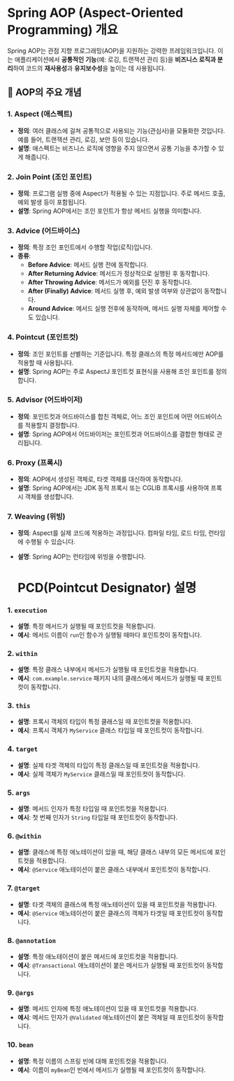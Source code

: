 # Spring AOP (Aspect-Oriented Programming) 개요

Spring AOP는 관점 지향 프로그래밍(AOP)을 지원하는 강력한 프레임워크입니다. 이는 애플리케이션에서 **공통적인 기능**(예: 로깅, 트랜잭션 관리 등)을 **비즈니스 로직과 분리**하여 코드의 **재사용성**과 **유지보수성**을 높이는 데 사용됩니다.

## 🌟 AOP의 주요 개념

### 1. Aspect (애스펙트)
- **정의**: 여러 클래스에 걸쳐 공통적으로 사용되는 기능(관심사)을 모듈화한 것입니다. 예를 들어, 트랜잭션 관리, 로깅, 보안 등이 있습니다.
- **설명**: 애스펙트는 비즈니스 로직에 영향을 주지 않으면서 공통 기능을 추가할 수 있게 해줍니다.

### 2. Join Point (조인 포인트)
- **정의**: 프로그램 실행 중에 Aspect가 적용될 수 있는 지점입니다. 주로 메서드 호출, 예외 발생 등이 포함됩니다.
- **설명**: Spring AOP에서는 조인 포인트가 항상 메서드 실행을 의미합니다.

### 3. Advice (어드바이스)
- **정의**: 특정 조인 포인트에서 수행할 작업(로직)입니다.
- **종류**:
  - **Before Advice**: 메서드 실행 전에 동작합니다.
  - **After Returning Advice**: 메서드가 정상적으로 실행된 후 동작합니다.
  - **After Throwing Advice**: 메서드가 예외를 던진 후 동작합니다.
  - **After (Finally) Advice**: 메서드 실행 후, 예외 발생 여부와 상관없이 동작합니다.
  - **Around Advice**: 메서드 실행 전후에 동작하며, 메서드 실행 자체를 제어할 수도 있습니다.

### 4. Pointcut (포인트컷)
- **정의**: 조인 포인트를 선별하는 기준입니다. 특정 클래스의 특정 메서드에만 AOP를 적용할 때 사용됩니다.
- **설명**: Spring AOP는 주로 AspectJ 포인트컷 표현식을 사용해 조인 포인트를 정의합니다.

### 5. Advisor (어드바이저)
- **정의**: 포인트컷과 어드바이스를 합친 객체로, 어느 조인 포인트에 어떤 어드바이스를 적용할지 결정합니다.
- **설명**: Spring AOP에서 어드바이저는 포인트컷과 어드바이스를 결합한 형태로 관리됩니다.

### 6. Proxy (프록시)
- **정의**: AOP에서 생성된 객체로, 타겟 객체를 대신하여 동작합니다.
- **설명**: Spring AOP에서는 JDK 동적 프록시 또는 CGLIB 프록시를 사용하여 프록시 객체를 생성합니다.

### 7. Weaving (위빙)
- **정의**: Aspect를 실제 코드에 적용하는 과정입니다. 컴파일 타임, 로드 타임, 런타임에 수행될 수 있습니다.
- **설명**: Spring AOP는 런타임에 위빙을 수행합니다.

  # PCD(Pointcut Designator) 설명

### 1. `execution`
- **설명**: 특정 메서드가 실행될 때 포인트컷을 적용합니다.
- **예시**: 메서드 이름이 `run`인 함수가 실행될 때마다 포인트컷이 동작합니다.

### 2. `within`
- **설명**: 특정 클래스 내부에서 메서드가 실행될 때 포인트컷을 적용합니다.
- **예시**: `com.example.service` 패키지 내의 클래스에서 메서드가 실행될 때 포인트컷이 동작합니다.

### 3. `this`
- **설명**: 프록시 객체의 타입이 특정 클래스일 때 포인트컷을 적용합니다.
- **예시**: 프록시 객체가 `MyService` 클래스 타입일 때 포인트컷이 동작합니다.

### 4. `target`
- **설명**: 실제 타겟 객체의 타입이 특정 클래스일 때 포인트컷을 적용합니다.
- **예시**: 실제 객체가 `MyService` 클래스일 때 포인트컷이 동작합니다.

### 5. `args`
- **설명**: 메서드 인자가 특정 타입일 때 포인트컷을 적용합니다.
- **예시**: 첫 번째 인자가 `String` 타입일 때 포인트컷이 동작합니다.

### 6. `@within`
- **설명**: 클래스에 특정 애노테이션이 있을 때, 해당 클래스 내부의 모든 메서드에 포인트컷을 적용합니다.
- **예시**: `@Service` 애노테이션이 붙은 클래스 내부에서 포인트컷이 동작합니다.

### 7. `@target`
- **설명**: 타겟 객체의 클래스에 특정 애노테이션이 있을 때 포인트컷을 적용합니다.
- **예시**: `@Service` 애노테이션이 붙은 클래스의 객체가 타겟일 때 포인트컷이 동작합니다.

### 8. `@annotation`
- **설명**: 특정 애노테이션이 붙은 메서드에 포인트컷을 적용합니다.
- **예시**: `@Transactional` 애노테이션이 붙은 메서드가 실행될 때 포인트컷이 동작합니다.

### 9. `@args`
- **설명**: 메서드 인자에 특정 애노테이션이 있을 때 포인트컷을 적용합니다.
- **예시**: 메서드 인자가 `@Validated` 애노테이션이 붙은 객체일 때 포인트컷이 동작합니다.

### 10. `bean`
- **설명**: 특정 이름의 스프링 빈에 대해 포인트컷을 적용합니다.
- **예시**: 이름이 `myBean`인 빈에서 메서드가 실행될 때 포인트컷이 동작합니다.
